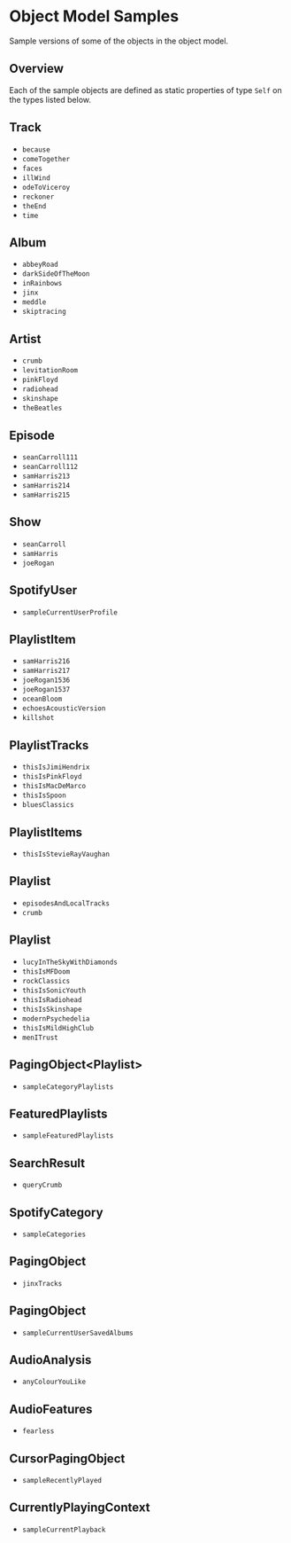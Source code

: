 # Object Model Samples

Sample versions of some of the objects in the object model.

## Overview

Each of the sample objects are defined as static properties of type `Self` on the types listed below.

## Track

* `because`
* `comeTogether`
* `faces`
* `illWind`
* `odeToViceroy`
* `reckoner`
* `theEnd`
* `time`

## Album

* `abbeyRoad`
* `darkSideOfTheMoon`
* `inRainbows`
* `jinx`
* `meddle`
* `skiptracing`

## Artist

* `crumb`
* `levitationRoom`
* `pinkFloyd`
* `radiohead`
* `skinshape`
* `theBeatles`

## Episode

* `seanCarroll111`
* `seanCarroll112`
* `samHarris213`
* `samHarris214`
* `samHarris215`

## Show

* `seanCarroll`
* `samHarris`
* `joeRogan`

## SpotifyUser

* `sampleCurrentUserProfile`

## PlaylistItem

* `samHarris216`
* `samHarris217`
* `joeRogan1536`
* `joeRogan1537`
* `oceanBloom`
* `echoesAcousticVersion`
* `killshot`

## PlaylistTracks

* `thisIsJimiHendrix`
* `thisIsPinkFloyd`
* `thisIsMacDeMarco`
* `thisIsSpoon`
* `bluesClassics`

## PlaylistItems

* `thisIsStevieRayVaughan`

## Playlist<PlaylistItems>

* `episodesAndLocalTracks`
* `crumb`

## Playlist<PlaylistItemsReference>

* `lucyInTheSkyWithDiamonds`
* `thisIsMFDoom`
* `rockClassics`
* `thisIsSonicYouth`
* `thisIsRadiohead`
* `thisIsSkinshape`
* `modernPsychedelia`
* `thisIsMildHighClub`
* `menITrust`

## PagingObject<Playlist<PlaylistItemsReference>>

* `sampleCategoryPlaylists`

## FeaturedPlaylists

* `sampleFeaturedPlaylists`

## SearchResult

* `queryCrumb`


## SpotifyCategory

* `sampleCategories`

## PagingObject<Track>

* `jinxTracks`

## PagingObject<SavedAlbum>

* `sampleCurrentUserSavedAlbums`

## AudioAnalysis

* `anyColourYouLike`

## AudioFeatures

* `fearless`

## CursorPagingObject<PlayHistory>

* `sampleRecentlyPlayed`

## CurrentlyPlayingContext

* `sampleCurrentPlayback`






